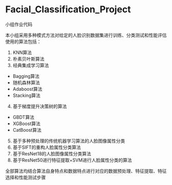 # Facial_Classification_Project
小组作业代码

本小组采用多种模式方法对给定的人脸识别数据集进行训练、分类测试和性能评估
使用的算法包括：
1. KNN算法
2. 朴素贝叶斯算法
3. 经典集成学习算法
  - Bagging算法
  - 随机森林算法
  - Adaboost算法
  - Stacking算法
4. 基于梯度提升决策树的算法
  - GBDT算法
  - XGBoost算法
  - CatBoost算法
5. 基于多种预处理的传统机器学习算法的人脸图像属性分类
6. 基于SIFT的重构人脸属性分类算法
7. 基于ResNet18的人脸图像属性分类算法
8. 基于ResNet50进行特征提取+SVM进行人脸属性分类的算法

全部算法均结合算法自身特点和数据特点进行对应的数据预处理、特征提取、特征选择和性能测试步骤
